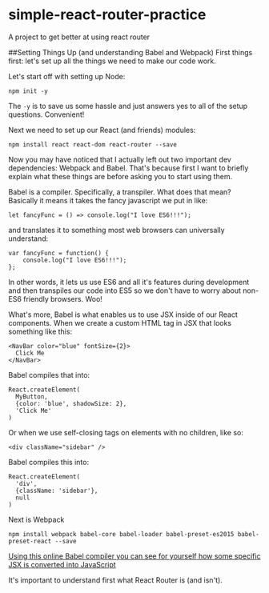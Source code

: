 # simple-react-router-practice
A project to get better at using react router


##Setting Things Up (and understanding Babel and Webpack)
First things first: let's set up all the things we need to make our code work.

Let's start off with setting up Node:

```
npm init -y
```

The `-y` is to save us some hassle and just answers yes to all of the setup questions. Convenient!

Next we need to set up our React (and friends) modules:

```
npm install react react-dom react-router --save
```

Now you may have noticed that I actually left out two important dev dependencies: Webpack and Babel. That's because first I want to briefly explain what these things are before asking you to start using them.

Babel is a compiler. Specifically, a transpiler. What does that mean? Basically it means it takes the fancy javascript we put in like:

```
let fancyFunc = () => console.log("I love ES6!!!");
```

and translates it to something most web browsers can universally understand:

```
var fancyFunc = function() {
    console.log("I love ES6!!!");
};
```

In other words, it lets us use ES6 and all it's features during development and then transpiles our code into ES5 so we don't have to worry about non-ES6 friendly browsers. Woo!

What's more, Babel is what enables us to use JSX inside of our React components. When we create a custom HTML tag in JSX that looks something like this:

```
<NavBar color="blue" fontSize={2}>
  Click Me
</NavBar>
```

Babel compiles that into:

```
React.createElement(
  MyButton,
  {color: 'blue', shadowSize: 2},
  'Click Me'
)
```

Or when we use self-closing tags on elements with no children, like so:

```
<div className="sidebar" />
```

Babel compiles this into:

```
React.createElement(
  'div',
  {className: 'sidebar'},
  null
)
```

Next is Webpack

```
npm install webpack babel-core babel-loader babel-preset-es2015 babel-preset-react --save
```

[Using this online Babel compiler you can see for yourself how some specific JSX is converted into JavaScript](https://babeljs.io/repl/#?babili=false&evaluate=true&lineWrap=false&presets=es2015%2Creact%2Cstage-0&code=function%20hello()%20%7B%0A%20%20return%20%3Cdiv%3EHello%20world!%3C%2Fdiv%3E%3B%0A%7D "BabelJS REPL")

It's important to understand first what React Router is (and isn't). 